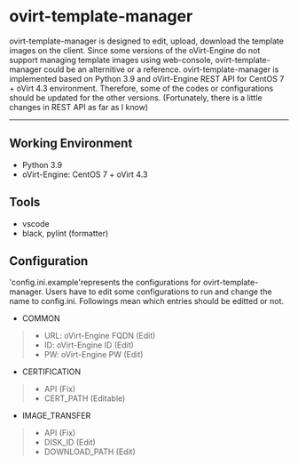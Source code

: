# ovirt-template-manager
ovirt-template-manager is designed to edit, upload, download the template images on the client.
Since some versions of the oVirt-Engine do not support managing template images using web-console, ovirt-template-manager could be an alternitive or a reference.
ovirt-template-manager is implemented based on Python 3.9 and oVirt-Engine REST API for CentOS 7 + oVirt 4.3 environment.
Therefore, some of the codes or configurations should be updated for the other versions.
(Fortunately, there is a little changes in REST API as far as I know)

-----

## Working Environment
* Python 3.9
* oVirt-Engine: CentOS 7 + oVirt 4.3

## Tools
* vscode
* black, pylint (formatter)

## Configuration
'config.ini.example'represents the configurations for ovirt-template-manager.
Users have to edit some configurations to run and change the name to config.ini.
Followings mean which entries should be editted or not.

* COMMON
>* URL: oVirt-Engine FQDN   (Edit)
>* ID: oVirt-Engine ID      (Edit)
>* PW: oVirt-Engine PW      (Edit)

* CERTIFICATION
>* API                      (Fix)
>* CERT_PATH                (Editable)

* IMAGE_TRANSFER
>* API                      (Fix)
>* DISK_ID                  (Edit)
>* DOWNLOAD_PATH            (Edit)

